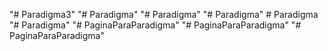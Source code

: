 "# Paradigma3" 
"# Paradigma" 
"# Paradigma" 
"# Paradigma" 
#   P a r a d i g m a  
 "# Paradigma" 
"# PaginaParaParadigma" 
"# PaginaParaParadigma" 
"# PaginaParaParadigma" 
